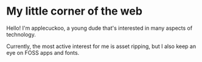 # My little corner of the web

Hello! I'm applecuckoo, a young dude that's interested in many aspects of technology.

Currently, the most active interest for me is asset ripping, but I also keep an eye on FOSS apps and fonts.
